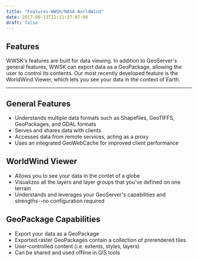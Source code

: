```yaml
---
title: "Features-WWSK/NASA WorldWind"
date: 2017-09-13T12:21:37-07:00
draft: false
---
```


## Features

WWSK's features are built for data viewing. In addition to GeoServer's general features, WWSK can export data as a
GeoPackage, allowing the user to control its contents. Our most recently developed feature is the WorldWind Viewer,
which lets you see your data in the context of Earth.

---

## General Features

- Understands multiple data formats such as Shapefiles, GeoTIFFS, GeoPackages, and GDAL formats
- Serves and shares data with clients
- Accesses data from remote services, acting as a proxy
- Uses an integrated GeoWebCache for improved client performance

## WorldWind Viewer

- Allows you to see your data in the contet of a globe
- Visualizes all the layers and layer groups that you've defined on one terrain
- Understands and leverages your GeoServer's capabilities and strengths--no configuration required

## GeoPackage Capabilities

- Export your data as a GeoPackage
- Exported raster GeoPackages contain a collection of prerendered tiles
- User-controlled content (i.e. extents, styles, layers)
- Can be shared and used offline in GIS tools